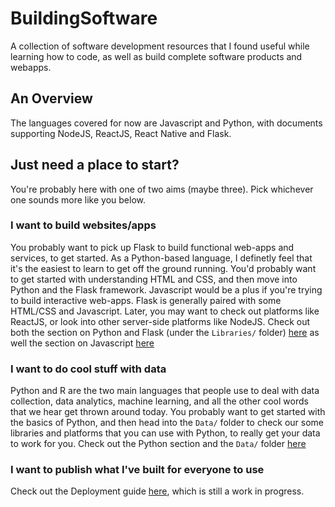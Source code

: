 # BuildingSoftware
A collection of software development resources that I found useful while learning how to code, as well as build complete software products and webapps.

## An Overview
The languages covered for now are Javascript and Python, with documents supporting NodeJS, ReactJS, React Native and Flask.

## Just need a place to start?
You're probably here with one of two aims (maybe three). Pick whichever one sounds more like you below. 

### I want to build websites/apps
You probably want to pick up Flask to build functional web-apps and services, to get started. As a Python-based language, I definetly feel that it's the easiest to learn to get off the ground running. You'd probably want to get started with understanding HTML and CSS, and then move into Python and the Flask framework. Javascript would be a plus if you're trying to build interactive web-apps. Flask is generally paired with some HTML/CSS and Javascript. Later, you may want to check out platforms like ReactJS, or look into other server-side platforms like NodeJS. Check out both the section on Python and Flask (under the ```Libraries/``` folder) [here](https://github.com/raghavmecheri/BuildingSoftware/blob/master/Python/Python.md) as well the section on Javascript [here](https://github.com/raghavmecheri/BuildingSoftware/blob/master/Javascript/Javascript.md)


### I want to do cool stuff with data
Python and R are the two main languages that people use to deal with data collection, data analytics, machine learning, and all the other cool words that we hear get thrown around today. You probably want to get started with the basics of Python, and then head into the ```Data/``` folder to check our some libraries and platforms that you can use with Python, to really get your data to work for you. Check out the Python section and the ```Data/``` folder [here](https://github.com/raghavmecheri/BuildingSoftware/blob/master/Python/Python.md)

### I want to publish what I've built for everyone to use
Check out the Deployment guide [here](https://github.com/raghavmecheri/BuildingSoftware/blob/master/Deployment/Deployment.md), which is still a work in progress. 
